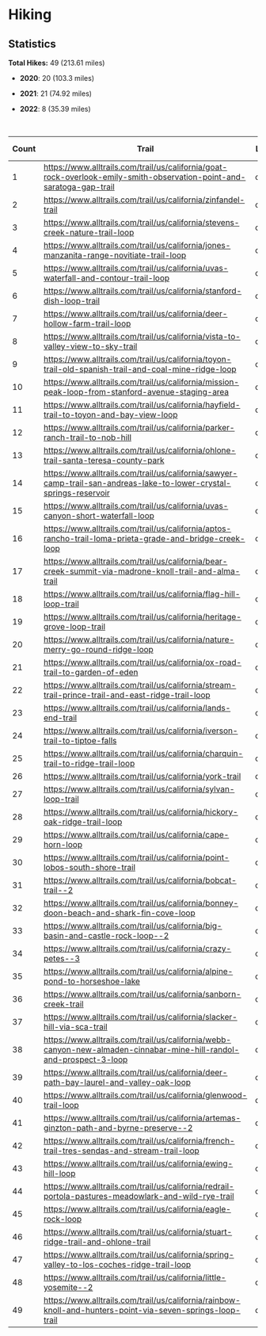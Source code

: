 
# Hiking

## Statistics

**Total Hikes:** 49 (213.61 miles)

* **2020**: 20 (103.3 miles)

* **2021**: 21 (74.92 miles)

* **2022**: 8 (35.39 miles)


<br>

| Count | Trail | Location | Distance (Miles) | Date Completed |
| ----- | ----- | ----- | ----- | ----- |
| 1 | https://www.alltrails.com/trail/us/california/goat-rock-overlook-emily-smith-observation-point-and-saratoga-gap-trail | california | 3.44 | 7/12/2020 |
| 2 | https://www.alltrails.com/trail/us/california/zinfandel-trail | california | 5.39 | 7/19/2020 |
| 3 | https://www.alltrails.com/trail/us/california/stevens-creek-nature-trail-loop | california | 3.8 | 7/26/2020 |
| 4 | https://www.alltrails.com/trail/us/california/jones-manzanita-range-novitiate-trail-loop | california | 4 | 8/2/2020 |
| 5 | https://www.alltrails.com/trail/us/california/uvas-waterfall-and-contour-trail-loop | california | 3.5 | 8/9/2020 |
| 6 | https://www.alltrails.com/trail/us/california/stanford-dish-loop-trail | california | 4 | 8/30/2020 |
| 7 | https://www.alltrails.com/trail/us/california/deer-hollow-farm-trail-loop | california | 4.69 | 9/7/2020 |
| 8 | https://www.alltrails.com/trail/us/california/vista-to-valley-view-to-sky-trail | california | 4 | 9/27/2020 |
| 9 | https://www.alltrails.com/trail/us/california/toyon-trail-old-spanish-trail-and-coal-mine-ridge-loop | california | 5 | 10/4/2020 |
| 10 | https://www.alltrails.com/trail/us/california/mission-peak-loop-from-stanford-avenue-staging-area | california | 8.5 | 10/11/2020 |
| 11 | https://www.alltrails.com/trail/us/california/hayfield-trail-to-toyon-and-bay-view-loop | california | 4.77 | 10/18/2020 |
| 12 | https://www.alltrails.com/trail/us/california/parker-ranch-trail-to-nob-hill | california | 5.13 | 10/25/2020 |
| 13 | https://www.alltrails.com/trail/us/california/ohlone-trail-santa-teresa-county-park | california | 3.91 | 11/8/2020 |
| 14 | https://www.alltrails.com/trail/us/california/sawyer-camp-trail-san-andreas-lake-to-lower-crystal-springs-reservoir | california | 4.71 | 11/25/2020 |
| 15 | https://www.alltrails.com/trail/us/california/uvas-canyon-short-waterfall-loop | california | 1.6 | 12/20/2020 |
| 16 | https://www.alltrails.com/trail/us/california/aptos-rancho-trail-loma-prieta-grade-and-bridge-creek-loop | california | 12.5 | 12/21/2020 |
| 17 | https://www.alltrails.com/trail/us/california/bear-creek-summit-via-madrone-knoll-trail-and-alma-trail | california | 8.3 | 12/23/2020 |
| 18 | https://www.alltrails.com/trail/us/california/flag-hill-loop-trail | california | 4.74 | 12/24/2020 |
| 19 | https://www.alltrails.com/trail/us/california/heritage-grove-loop-trail | california | 4.82 | 12/27/2020 |
| 20 | https://www.alltrails.com/trail/us/california/nature-merry-go-round-ridge-loop | california | 6.5 | 12/29/2020 |
| 21 | https://www.alltrails.com/trail/us/california/ox-road-trail-to-garden-of-eden | california | 2.24 | 1/1/2021 |
| 22 | https://www.alltrails.com/trail/us/california/stream-trail-prince-trail-and-east-ridge-trail-loop | california | 2 | 1/17/2021 |
| 23 | https://www.alltrails.com/trail/us/california/lands-end-trail | california | 2.2 | 2/14/2021 |
| 24 | https://www.alltrails.com/trail/us/california/iverson-trail-to-tiptoe-falls | california | 2.95 | 4/11/2021 |
| 25 | https://www.alltrails.com/trail/us/california/charquin-trail-to-ridge-trail-loop | california | 4 | 4/18/2021 |
| 26 | https://www.alltrails.com/trail/us/california/york-trail | california | 2.86 | 5/2/2021 |
| 27 | https://www.alltrails.com/trail/us/california/sylvan-loop-trail | california | 3.4 | 5/9/2021 |
| 28 | https://www.alltrails.com/trail/us/california/hickory-oak-ridge-trail-loop | california | 1.72 | 5/16/2021 |
| 29 | https://www.alltrails.com/trail/us/california/cape-horn-loop | california | 4.27 | 5/31/2021 |
| 30 | https://www.alltrails.com/trail/us/california/point-lobos-south-shore-trail | california | 3.53 | 6/12/2021 |
| 31 | https://www.alltrails.com/trail/us/california/bobcat-trail--2 | california | 4.12 | 6/13/2021 |
| 32 | https://www.alltrails.com/trail/us/california/bonney-doon-beach-and-shark-fin-cove-loop | california | 2.85 | 6/20/2021 |
| 33 | https://www.alltrails.com/trail/us/california/big-basin-and-castle-rock-loop--2 | california | 9.07 | 6/27/2021 |
| 34 | https://www.alltrails.com/trail/us/california/crazy-petes--3 | california | 2.8 | 7/4/2021 |
| 35 | https://www.alltrails.com/trail/us/california/alpine-pond-to-horseshoe-lake | california | 4.16 | 7/18/2021 |
| 36 | https://www.alltrails.com/trail/us/california/sanborn-creek-trail | california | 2.54 | 8/8/2021 |
| 37 | https://www.alltrails.com/trail/us/california/slacker-hill-via-sca-trail | california | 3.84 | 9/5/2021 |
| 38 | https://www.alltrails.com/trail/us/california/webb-canyon-new-almaden-cinnabar-mine-hill-randol-and-prospect-3-loop | california | 6.4 | 10/11/2021 |
| 39 | https://www.alltrails.com/trail/us/california/deer-path-bay-laurel-and-valley-oak-loop | california | 3.73 | 11/7/2021 |
| 40 | https://www.alltrails.com/trail/us/california/glenwood-trail-loop | california | 3.41 | 11/26/2021 |
| 41 | https://www.alltrails.com/trail/us/california/artemas-ginzton-path-and-byrne-preserve--2 | california | 2.83 | 12/31/2021 |
| 42 | https://www.alltrails.com/trail/us/california/french-trail-tres-sendas-and-stream-trail-loop | california | 3.5 | 1/17/2022 |
| 43 | https://www.alltrails.com/trail/us/california/ewing-hill-loop | california | 4.78 | 2/27/2022 |
| 44 | https://www.alltrails.com/trail/us/california/redrail-portola-pastures-meadowlark-and-wild-rye-trail | california | 3.41 | 3/27/2022 |
| 45 | https://www.alltrails.com/trail/us/california/eagle-rock-loop | california | 3.49 | 4/17/2022 |
| 46 | https://www.alltrails.com/trail/us/california/stuart-ridge-trail-and-ohlone-trail | california | 8.4 | 5/1/2022 |
| 47 | https://www.alltrails.com/trail/us/california/spring-valley-to-los-coches-ridge-trail-loop | california | 4.02 | 5/8/2022 |
| 48 | https://www.alltrails.com/trail/us/california/little-yosemite--2 | california | 3.68 | 5/15/2022 |
| 49 | https://www.alltrails.com/trail/us/california/rainbow-knoll-and-hunters-point-via-seven-springs-loop-trail | california | 4.11 | 5/21/2022 |

